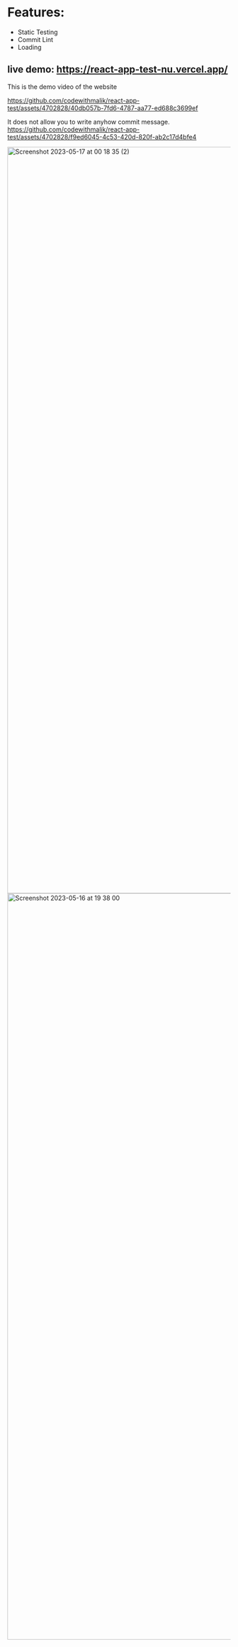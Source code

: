 # Features:
- Static Testing
- Commit Lint
- Loading 

## live demo: https://react-app-test-nu.vercel.app/

This is the demo video of the website


https://github.com/codewithmalik/react-app-test/assets/4702828/40db057b-7fd6-4787-aa77-ed688c3699ef



It does not allow you to write anyhow commit message.
https://github.com/codewithmalik/react-app-test/assets/4702828/f9ed6045-4c53-420d-820f-ab2c17d4bfe4


<img width="1680" alt="Screenshot 2023-05-17 at 00 18 35 (2)" src="https://github.com/codewithmalik/react-app-test/assets/4702828/1bca2794-e4ff-440b-829d-8b71208ac306">

<img width="1680" alt="Screenshot 2023-05-16 at 19 38 00" src="https://github.com/codewithmalik/react-app-test/assets/4702828/2d7c6343-444a-4c1c-9eb7-93c9c1fa061c">
